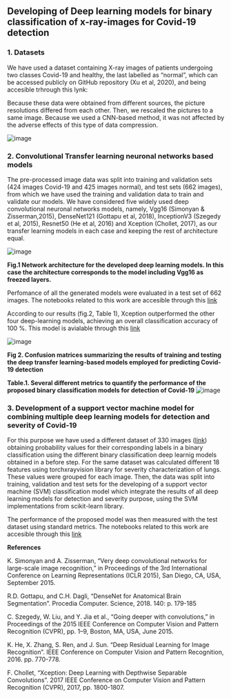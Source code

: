 ## Developing of Deep learning models for binary classification of x-ray-images for Covid-19 detection
### 1. Datasets
We have used a dataset containing X-ray images of patients undergoing two classes Covid-19 and healthy, the last labelled as “normal”, which can be accessed publicly on GitHub repository (Xu et al, 2020), and being accesible trhrough this lynk: 

Because these data were obtained from different sources, the picture resolutions differed from each other. Then, we rescaled the pictures to a same image. Because we used a CNN-based method, it was not affected by the adverse effects of this type of data compression. 

![image](https://user-images.githubusercontent.com/79282400/131243302-f11d4f36-dc51-4bac-87a3-7a0229471abc.png)

### 2. Convolutional Transfer learning neuronal networks based models
The pre-processed image data was split into training and validation sets (424 images Covid-19 and 425 images normal), and test sets (662 images), from which we have used the training and validation data to train and validate our models. We have considered five widely used deep convolutional neuronal networks models, namely, Vgg16 (Simonyan & Zisserman,2015), DenseNet121 (Gottapu et al, 2018), InceptionV3 (Szegedy et al, 2015), Resnet50 (He  et al, 2016) and Xception (Chollet, 2017), as our transfer learning models in each case and keeping the rest of architecture equal. 

![image](https://user-images.githubusercontent.com/79282400/131243390-57cce1e3-2f55-43fb-a49f-869ece1ef97c.png)

__Fig.1 Network architecture for the developed deep learning models. In this case the architecture corresponds to the model including Vgg16 as freezed layers.__

Perfomance of all the generated models were  evaluated in a test set of 662 images. The notebooks related to this work are accesible through this [link](https://github.com/ChristianQF/SARSCov2)

According to our results (fig.2, Table 1), Xception outperformed the other four deep-learning models, achieving an overall classification accuracy of 100 %. This model is avialable through this [link](https://drive.google.com/file/d/1-6bnyEataVIl4WFxuwQG41GNVenMRBNj/view?usp=sharing)

![image](https://user-images.githubusercontent.com/79282400/131257886-3b216af1-1a18-4a0b-8c14-2afb3826f05c.png)

__Fig 2. Confusion matrices summarizing the results of training and testing the deep transfer learning-based models employed for predicting Covid-19 detection__

__Table.1.  Several different metrics to quantify the performance of the proposed binary classification models for detection of Covid-19__
![image](https://user-images.githubusercontent.com/79282400/131257987-51c49237-74fb-4ff3-8552-1f47b65a88ae.png)


### 3. Development of a support vector machine model for combining multiple deep learning models for detection and severity of Covid-19
For this purpose we have used a different dataset of 330 images ([link](https://drive.google.com/drive/folders/1-ciDsiTncjb0uZTLEJmktJnvFSwMdwjp?usp=sharing)) obtaining probability values for their corresponding labels in a binary classification using the different binary classification deep learnig models obtained in a before step. For the same dataset was calculated different 18 features using torchxrayvision library for severity characterization of lungs. These values were grouped for each image. Then, the data was split into training, validation and test sets for the developing of a support vector machine (SVM) classification model which integrate the results of all deep learning models for detection and severity purpose, using the SVM implementations from scikit-learn library. 

The performance of the proposed model was then measured with the test dataset using standard metrics.
The notebooks related to this work are accesible through this [link](https://github.com/ChristianQF/SARSCov2)


__References__

K. Simonyan and A. Zisserman, “Very deep convolutional networks for large-scale image recognition,” in Proceedings of the 3rd International Conference on Learning Representations (ICLR 2015), San Diego, CA, USA, September 2015.

R.D. Gottapu, and C.H. Dagli, “DenseNet for Anatomical Brain Segmentation”. Procedia Computer. Science, 2018. 140: p. 179-185

C. Szegedy, W. Liu, and Y. Jia et al., “Going deeper with convolutions,” in Proceedings of the 2015 IEEE Conference on Computer Vision and Pattern Recognition (CVPR), pp. 1–9, Boston, MA, USA, June 2015. 

K. He, X. Zhang, S. Ren, and J. Sun. “Deep Residual Learning for Image Recognition”. IEEE Conference on Computer Vision and Pattern Recognition, 2016. pp. 770-778.

F. Chollet, “Xception: Deep Learning with Depthwise Separable Convolutions”. 2017 IEEE Conference on Computer Vision and Pattern Recognition (CVPR), 2017, pp. 1800-1807.


